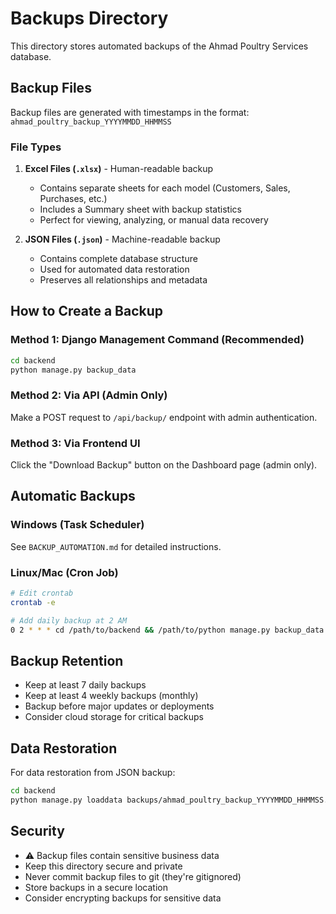 # Backups Directory

This directory stores automated backups of the Ahmad Poultry Services database.

## Backup Files

Backup files are generated with timestamps in the format: `ahmad_poultry_backup_YYYYMMDD_HHMMSS`

### File Types

1. **Excel Files (`.xlsx`)** - Human-readable backup
   - Contains separate sheets for each model (Customers, Sales, Purchases, etc.)
   - Includes a Summary sheet with backup statistics
   - Perfect for viewing, analyzing, or manual data recovery

2. **JSON Files (`.json`)** - Machine-readable backup
   - Contains complete database structure
   - Used for automated data restoration
   - Preserves all relationships and metadata

## How to Create a Backup

### Method 1: Django Management Command (Recommended)
```bash
cd backend
python manage.py backup_data
```

### Method 2: Via API (Admin Only)
Make a POST request to `/api/backup/` endpoint with admin authentication.

### Method 3: Via Frontend UI
Click the "Download Backup" button on the Dashboard page (admin only).

## Automatic Backups

### Windows (Task Scheduler)
See `BACKUP_AUTOMATION.md` for detailed instructions.

### Linux/Mac (Cron Job)
```bash
# Edit crontab
crontab -e

# Add daily backup at 2 AM
0 2 * * * cd /path/to/backend && /path/to/python manage.py backup_data
```

## Backup Retention

- Keep at least 7 daily backups
- Keep at least 4 weekly backups (monthly)
- Backup before major updates or deployments
- Consider cloud storage for critical backups

## Data Restoration

For data restoration from JSON backup:
```bash
cd backend
python manage.py loaddata backups/ahmad_poultry_backup_YYYYMMDD_HHMMSS.json
```

## Security

- ⚠️ Backup files contain sensitive business data
- Keep this directory secure and private
- Never commit backup files to git (they're gitignored)
- Store backups in a secure location
- Consider encrypting backups for sensitive data

